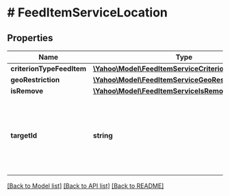 # # FeedItemServiceLocation

## Properties

Name | Type | Description | Notes
------------ | ------------- | ------------- | -------------
**criterionTypeFeedItem** | [**\Yahoo\Model\FeedItemServiceCriterionTypeFeedItem**](FeedItemServiceCriterionTypeFeedItem.md) |  | [optional] 
**geoRestriction** | [**\Yahoo\Model\FeedItemServiceGeoRestriction**](FeedItemServiceGeoRestriction.md) |  | [optional] 
**isRemove** | [**\Yahoo\Model\FeedItemServiceIsRemove**](FeedItemServiceIsRemove.md) |  | [optional] 
**targetId** | **string** | &lt;div lang&#x3D;\&quot;ja\&quot;&gt;地域種別コードです。&lt;br&gt; このフィールドは、ADD時に必須となり、SET時に省略可能となり、REMOVE時に無視されます。&lt;/div&gt;&lt;div lang&#x3D;\&quot;en\&quot;&gt;FeedItemServiceLocation  Type Code. &lt;br&gt;This field is required in ADD operation, is optional in SET operation, and will be ignored in REMOVE operation.&lt;/div&gt; | [optional] 

[[Back to Model list]](../../README.md#documentation-for-models) [[Back to API list]](../../README.md#documentation-for-api-endpoints) [[Back to README]](../../README.md)


